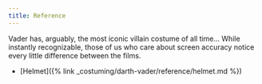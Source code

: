 ```yaml
---
title: Reference
---
```


Vader has, arguably, the most iconic villain costume of all time... While instantly recognizable, those of us who care about screen accuracy notice every little difference between the films.

* [Helmet]({% link _costuming/darth-vader/reference/helmet.md %})
